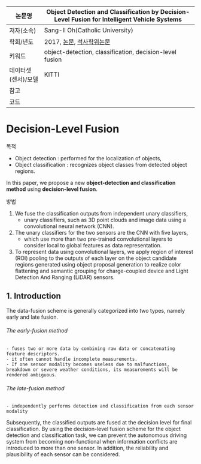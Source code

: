 | 논문명 | Object Detection and Classification by Decision-Level Fusion for Intelligent Vehicle Systems |
| --- | --- |
| 저자\(소속\) | Sang-Il Oh\(Catholic University\) |
| 학회/년도 | 2017, [논문](https://www.ncbi.nlm.nih.gov/pmc/articles/PMC5298778/), [석사학위논문](http://academic.naver.com/article.naver?doc_id=195223326) |
| 키워드 |  object-detection, classification, decision-level fusion |
| 데이터셋(센서)/모델 | KITTI |
| 참고 |  |
| 코드 |  |

# Decision-Level Fusion

목적 
- Object detection :  performed for the localization of objects,
- Object classification : recognizes object classes from detected object regions.

In this paper, we propose a new **object-detection and classification method** using **decision-level fusion**. 

방법 
1. We fuse the classification outputs from independent unary classifiers, 
	- unary classifiers, such as 3D point clouds and image data using a convolutional neural network (CNN). 
2. The unary classifiers for the two sensors are the CNN with five layers, 
	- which use more than two pre-trained convolutional layers to consider local to global features as data representation. 
3. To represent data using convolutional layers, we apply region of interest (ROI) pooling to the outputs of each layer on the object candidate regions generated using object proposal generation to realize color flattening and semantic grouping for charge-coupled device and Light Detection And Ranging (LiDAR) sensors.

## 1. Introduction


The data-fusion scheme is generally categorized into two types, namely early and late fusion. 

###### The early-fusion method 
	- fuses two or more data by combining raw data or concatenating feature descriptors. 
	- it often cannot handle incomplete measurements. 
	- If one sensor modality becomes useless due to malfunctions, breakdown or severe weather conditions, its measurements will be rendered ambiguous. 
###### The late-fusion method 
	- independently performs detection and classification from each sensor modality


Subsequently, the classified outputs
are fused at the decision level for final classification. By using the decision-level fusion scheme for the
object detection and classification task, we can prevent the autonomous driving system from becoming
non-functional when information conflicts are introduced to more than one sensor. In addition,
the reliability and plausibility of each sensor can be considered.


<!--stackedit_data:
eyJoaXN0b3J5IjpbMTQxMzQ2OTAzOV19
-->